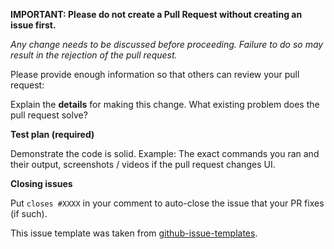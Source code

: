 **IMPORTANT: Please do not create a Pull Request without creating an issue first.**

*Any change needs to be discussed before proceeding. Failure to do so may result in the rejection of the pull request.*

Please provide enough information so that others can review your pull request:

Explain the **details** for making this change. What existing problem does the pull request solve?

**Test plan (required)**

Demonstrate the code is solid. Example: The exact commands you ran and their output, screenshots / videos if the pull request changes UI.

<!-- See the simple style guide. -->

**Closing issues**

Put `closes #XXXX` in your comment to auto-close the issue that your PR fixes (if such).

This issue template was taken from [github-issue-templates](https://github.com/stevemao/github-issue-templates).
